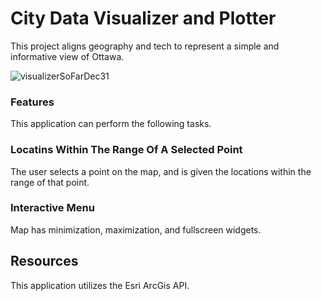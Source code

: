 ﻿# City Data Visualizer and Plotter

 This project aligns geography and tech to represent a simple and informative view of Ottawa.
 
![visualizerSoFarDec31](https://github.com/choiIsabelle/visualizer/assets/67203277/113d4de8-0c80-4ce6-85a3-5259dd665a15)

### Features
This application can perform the following tasks.

### Locatins Within The Range Of A Selected Point
The user selects a point on the map, and is given the locations within the range of that point.

### Interactive Menu
Map has minimization, maximization, and fullscreen widgets.

## Resources
This application utilizes the Esri ArcGis API.
